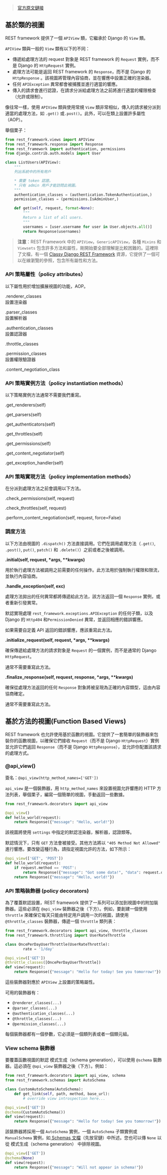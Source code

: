 > [官方原文鏈接](http://www.django-rest-framework.org/api-guide/views/)

## 基於類的視圖

REST framework  提供了一個 `APIView` 類，它繼承於 Django 的 `View` 類。

`APIView` 類與一般的 `View` 類有以下的不同：  

* 傳遞給處理方法的 request 對象是 REST framework 的 `Request` 實例，而不是 Django 的 `HttpRequest` 實例。
* 處理方法可能是返回 REST framework 的 `Response`，而不是 Django 的 `HttpResponse` 。該視圖將管理內容協商，並在響應中設置正確的渲染器。
* 任何 `APIException` 異常都會被捕獲並進行適當的響應。
* 傳入的請求會進行認證，在請求分派給處理方法之前將進行適當的權限檢查（允許或限制）。


像往常一樣，使用 `API​​View` 類與使用常規 `View` 類非常相似，傳入的請求被分派到適當的處理方法，如 `.get()` 或`.post()`。此外，可以在類上設置許多屬性（AOP）。

舉個栗子：
``` python
from rest_framework.views import APIView
from rest_framework.response import Response
from rest_framework import authentication, permissions
from django.contrib.auth.models import User

class ListUsers(APIView):
    """
    列出系統中的所有用戶

    * 需要 token 認證。
    * 只有 admin 用戶才能訪問此視圖。
    """
    authentication_classes = (authentication.TokenAuthentication,)
    permission_classes = (permissions.IsAdminUser,)

    def get(self, request, format=None):
        """
        Return a list of all users.
        """
        usernames = [user.username for user in User.objects.all()]
        return Response(usernames)
```

> **注意**：REST Framework 中的 `APIView`，`GenericAPIView`，各種 `Mixins` 和 `Viewsets` 包含許多方法和屬性，剛開始要全部理解是比較困難的。這裡除了文檔，有一個 [Classy Django REST Framework](http://www.cdrf.co/) 資源，它提供了一個可以在線瀏覽的參照，包含所有屬性和方法。

### API 策略屬性（policy attributes）

以下屬性用於增加擴展視圖的功能，AOP。

.renderer_classes  
設置渲染器

.parser_classes  
設置解析器

.authentication_classes  
設置認證器

.throttle_classes

.permission_classes  
設置權限驗證器

.content_negotiation_class

### API 策略實例方法（policy instantiation methods）

以下策略實例方法通常不需要我們重寫。

.get_renderers(self)

.get_parsers(self)

.get_authenticators(self)

.get_throttles(self)

.get_permissions(self)

.get_content_negotiator(self)

.get_exception_handler(self)


### API 策略實現方法（policy implementation methods）

在分派到處理方法之前會調用以下方法。

.check_permissions(self, request)

.check_throttles(self, request)

.perform_content_negotiation(self, request, force=False)


### 調度方法

以下方法由視圖的 `.dispatch()` 方法直接調用。它們在調用處理方法（`.get()`, `.post()`, `put()`, `patch()` 和 `.delete()`）之前或者之後被調用。

**.initial(self, request, \*args, \*\*kwargs)**

用於執行處理方法被調用之前需要的任何操作。此方法用於強制執行權限和限流，並執行內容協商。

**.handle_exception(self, exc)**

處理方法拋出的任何異常都將傳遞給此方法，該方法返回一個 `Response` 實例，或者重新引發異常。

默認實現處理 `rest_framework.exceptions.APIException` 的任何子類，以及 Django 的 `Http404` 和`PermissionDenied` 異常，並返回相應的錯誤響應。

如果需要自定義 API 返回的錯誤響應，應該重寫此方法。


**.initialize_request(self, request, \*args, \*\*kwargs)**

確保傳遞給處理方法的請求對象是 `Request` 的一個實例，而不是通常的 Django `HttpRequest`。

通常不需要重寫此方法。

**.finalize_response(self, request, response, \*args, \*\*kwargs)**

確保從處理方法返回的任何 `Response` 對象將被呈現為正確的內容類型，這由內容協商確定。

通常不需要重寫此方法。



## 基於方法的視圖(Function Based Views)

REST framework 也允許使用基於函數的視圖。它提供了一套簡單的裝飾器來包裝你的函數視圖，以確保它們接收 `Request`（而不是 Django `HttpRequest`）實例並允許它們返回 `Response`（而不是 Django `HttpResponse`），並允許你配置該請求的處理方式。

### @api_view()

簽名：`@api_view(http_method_names=['GET'])`

`api_view` 是一個裝飾器，用 `http_method_names` 來設置視圖允許響應的 HTTP 方法列表，舉個栗子，編寫一個簡單的視圖，手動返回一些數據。

``` python
from rest_framework.decorators import api_view

@api_view()
def hello_world(request):
    return Response({"message": "Hello, world!"})
```

該視圖將使用 `settings` 中指定的默認渲染器，解析器，認證類等。

默認情況下，只有 `GET` 方法會被接受。其他方法將以 `"405 Method Not Allowed"` 進行響應。要改變這種行為，請指定視圖允許的方法，如下所示：

``` python
@api_view(['GET', 'POST'])
def hello_world(request):
    if request.method == 'POST':
        return Response({"message": "Got some data!", "data": request.data})
    return Response({"message": "Hello, world!"})
```


### API 策略裝飾器 (policy decorators)

為了覆蓋默認設置，REST framework 提供了一系列可以添加到視圖中的附加裝飾器。這些必須在 `@api_view` 裝飾器之後（下方）。例如，要創建一個使用 `throttle` 來確保它每天只能由特定用戶調用一次的視圖，請使用 `@throttle_classes` 裝飾器，傳遞一個 `throttle` 類列表：

``` python
from rest_framework.decorators import api_view, throttle_classes
from rest_framework.throttling import UserRateThrottle

class OncePerDayUserThrottle(UserRateThrottle):
        rate = '1/day'

@api_view(['GET'])
@throttle_classes([OncePerDayUserThrottle])
def view(request):
    return Response({"message": "Hello for today! See you tomorrow!"})
```

這些裝飾器對應於 `APIView` 上設置的策略屬性。

可用的裝飾器有：

 * `@renderer_classes(...)`
 * `@parser_classes(...)`
 * `@authentication_classes(...)`
 * `@throttle_classes(...)`
 * `@permission_classes(...)`


每個裝飾器都有一個參數，它必須是一個類列表或者一個類元組。


### View schema 裝飾器

要覆蓋函數視圖的默認 模式生成（schema generation），可以使用 `@schema` 裝飾器。這必須在 `@api_view` 裝飾器之後（下方）。例如：
``` python
from rest_framework.decorators import api_view, schema
from rest_framework.schemas import AutoSchema

class CustomAutoSchema(AutoSchema):
    def get_link(self, path, method, base_url):
        # override view introspection here...

@api_view(['GET'])
@schema(CustomAutoSchema())
def view(request):
    return Response({"message": "Hello for today! See you tomorrow!"})
```

該裝飾器將採用一個 `AutoSchema` 實例，一個 `AutoSchema` 子類實例或 `ManualSchema` 實例，如[ Schemas 文檔](http://www.django-rest-framework.org/api-guide/schemas/)（先放官鏈）中所述。您也可以傳 `None` 以從 模式生成（schema generation） 中排除視圖。

``` python
@api_view(['GET'])
@schema(None)
def view(request):
    return Response({"message": "Will not appear in schema!"})
```

